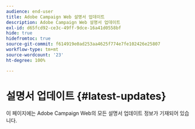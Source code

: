 ```yaml
---
audience: end-user
title: Adobe Campaign Web 설명서 업데이트
description: Adobe Campaign Web 설명서 업데이트
exl-id: d65fcd92-ce3c-49ff-9dce-16a41d0558bf
hide: true
hidefromtoc: true
source-git-commit: f614919e0ad253aa4625f774e7fe102426e25807
workflow-type: tm+mt
source-wordcount: '23'
ht-degree: 100%

---
```


# 설명서 업데이트 {#latest-updates}

이 페이지에는 Adobe Campaign Web의 모든 설명서 업데이트 정보가 기재되어 있습니다.
